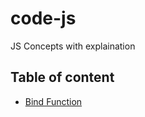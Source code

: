# code-js

JS Concepts with explaination

## Table of content

- [Bind Function](https://github.com/gokulkrishh/code-js/blob/master/bind.js)